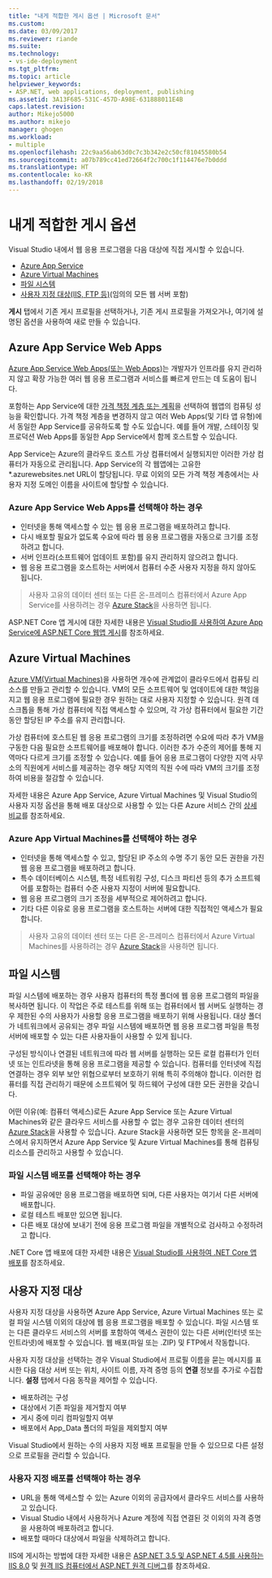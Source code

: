 ```yaml
---
title: "내게 적합한 게시 옵션 | Microsoft 문서"
ms.custom: 
ms.date: 03/09/2017
ms.reviewer: riande
ms.suite: 
ms.technology:
- vs-ide-deployment
ms.tgt_pltfrm: 
ms.topic: article
helpviewer_keywords:
- ASP.NET, web applications, deployment, publishing
ms.assetid: 3A13F685-531C-457D-A98E-631888011E4B
caps.latest.revision: 
author: Mikejo5000
ms.author: mikejo
manager: ghogen
ms.workload:
- multiple
ms.openlocfilehash: 22c9aa56ab63d0c7c3b342e2c50cf81045580b54
ms.sourcegitcommit: a07b789cc41ed72664f2c700c1f114476e7b0ddd
ms.translationtype: HT
ms.contentlocale: ko-KR
ms.lasthandoff: 02/19/2018
---
```

# 내게 적합한 게시 옵션

Visual Studio 내에서 웹 응용 프로그램을 다음 대상에 직접 게시할 수 있습니다.

- [Azure App Service](#azure-app-service)
- [Azure Virtual Machines](#azure-virtual-machines)
- [파일 시스템](#file-system)
- [사용자 지정 대상(IIS, FTP 등)](#custom-targets)(임의의 모든 웹 서버 포함)

**게시** 탭에서 기존 게시 프로필을 선택하거나, 기존 게시 프로필을 가져오거나, 여기에 설명된 옵션을 사용하여 새로 만들 수 있습니다.

## Azure App Service Web Apps

[Azure App Service Web Apps(또는 Web Apps)](/azure/app-service/app-service-web-overview)는 개발자가 인프라를 유지 관리하지 않고 확장 가능한 여러 웹 응용 프로그램과 서비스를 빠르게 만드는 데 도움이 됩니다.

포함하는 App Service에 대한 [가격 책정 계층 또는 계획](/azure/app-service/azure-web-sites-web-hosting-plans-in-depth-overview)을 선택하여 웹앱의 컴퓨팅 성능을 확인합니다. 가격 책정 계층을 변경하지 않고 여러 Web Apps(및 기타 앱 유형)에서 동일한 App Service를 공유하도록 할 수도 있습니다. 예를 들어 개발, 스테이징 및 프로덕션 Web Apps를 동일한 App Service에서 함께 호스트할 수 있습니다.

App Service는 Azure의 클라우드 호스트 가상 컴퓨터에서 실행되지만 이러한 가상 컴퓨터가 자동으로 관리됩니다. App Service의 각 웹앱에는 고유한 \*.azurewebsites.net URL이 할당됩니다. 무료 이외의 모든 가격 책정 계층에서는 사용자 지정 도메인 이름을 사이트에 할당할 수 있습니다.

### Azure App Service Web Apps를 선택해야 하는 경우

- 인터넷을 통해 액세스할 수 있는 웹 응용 프로그램을 배포하려고 합니다.
- 다시 배포할 필요가 없도록 수요에 따라 웹 응용 프로그램을 자동으로 크기를 조정하려고 합니다.
- 서버 인프라(소프트웨어 업데이트 포함)를 유지 관리하지 않으려고 합니다.
- 웹 응용 프로그램을 호스트하는 서버에서 컴퓨터 수준 사용자 지정을 하지 않아도 됩니다.

> 사용자 고유의 데이터 센터 또는 다른 온-프레미스 컴퓨터에서 Azure App Service를 사용하려는 경우 [Azure Stack](https://azure.microsoft.com/overview/azure-stack/)을 사용하면 됩니다.

ASP.NET Core 앱 게시에 대한 자세한 내용은 [Visual Studio를 사용하여 Azure App Service에 ASP.NET Core 웹앱 게시](/aspnet/core/tutorials/publish-to-azure-webapp-using-vs)를 참조하세요.

## Azure Virtual Machines

[Azure VM(Virtual Machines)](https://azure.microsoft.com/documentation/services/virtual-machines/)을 사용하면 개수에 관계없이 클라우드에서 컴퓨팅 리소스를 만들고 관리할 수 있습니다. VM의 모든 소프트웨어 및 업데이트에 대한 책임을 지고 웹 응용 프로그램에 필요한 경우 원하는 대로 사용자 지정할 수 있습니다. 원격 데스크톱을 통해 가상 컴퓨터에 직접 액세스할 수 있으며, 각 가상 컴퓨터에서 필요한 기간 동안 할당된 IP 주소를 유지 관리합니다.

가상 컴퓨터에 호스트된 웹 응용 프로그램의 크기를 조정하려면 수요에 따라 추가 VM을 구동한 다음 필요한 소프트웨어를 배포해야 합니다. 이러한 추가 수준의 제어를 통해 지역마다 다르게 크기를 조정할 수 있습니다. 예를 들어 응용 프로그램이 다양한 지역 사무소의 직원에게 서비스를 제공하는 경우 해당 지역의 직원 수에 따라 VM의 크기를 조정하여 비용을 절감할 수 있습니다.

자세한 내용은 Azure App Service, Azure Virtual Machines 및 Visual Studio의 사용자 지정 옵션을 통해 배포 대상으로 사용할 수 있는 다른 Azure 서비스 간의 [상세 비교](https://azure.microsoft.com/documentation/articles/choose-web-site-cloud-service-vm/)를 참조하세요.

### Azure App Virtual Machines를 선택해야 하는 경우

- 인터넷을 통해 액세스할 수 있고, 할당된 IP 주소의 수명 주기 동안 모든 권한을 가진 웹 응용 프로그램을 배포하려고 합니다.
- 특수 데이터베이스 시스템, 특정 네트워킹 구성, 디스크 파티션 등의 추가 소프트웨어를 포함하는 컴퓨터 수준 사용자 지정이 서버에 필요합니다.
- 웹 응용 프로그램의 크기 조정을 세부적으로 제어하려고 합니다.
- 기타 다른 이유로 응용 프로그램을 호스트하는 서버에 대한 직접적인 액세스가 필요합니다.

> 사용자 고유의 데이터 센터 또는 다른 온-프레미스 컴퓨터에서 Azure Virtual Machines를 사용하려는 경우 [Azure Stack](https://azure.microsoft.com/overview/azure-stack/)을 사용하면 됩니다.


## 파일 시스템

파일 시스템에 배포하는 경우 사용자 컴퓨터의 특정 폴더에 웹 응용 프로그램의 파일을 복사하면 됩니다. 이 작업은 주로 테스트를 위해 또는 컴퓨터에서 웹 서버도 실행하는 경우 제한된 수의 사용자가 사용할 응용 프로그램을 배포하기 위해 사용됩니다. 대상 폴더가 네트워크에서 공유되는 경우 파일 시스템에 배포하면 웹 응용 프로그램 파일을 특정 서버에 배포할 수 있는 다른 사용자들이 사용할 수 있게 됩니다.

구성된 방식이나 연결된 네트워크에 따라 웹 서버를 실행하는 모든 로컬 컴퓨터가 인터넷 또는 인트라넷을 통해 응용 프로그램을 제공할 수 있습니다. 컴퓨터를 인터넷에 직접 연결하는 경우 외부 보안 위협으로부터 보호하기 위해 특히 주의해야 합니다. 이러한 컴퓨터를 직접 관리하기 때문에 소프트웨어 및 하드웨어 구성에 대한 모든 권한을 갖습니다.

어떤 이유(예: 컴퓨터 액세스)로든 Azure App Service 또는 Azure Virtual Machines와 같은 클라우드 서비스를 사용할 수 없는 경우 고유한 데이터 센터의 [Azure Stack](https://azure.microsoft.com/overview/azure-stack/)을 사용할 수 있습니다. Azure Stack을 사용하면 모든 항목을 온-프레미스에서 유지하면서 Azure App Service 및 Azure Virtual Machines를 통해 컴퓨팅 리소스를 관리하고 사용할 수 있습니다.

### 파일 시스템 배포를 선택해야 하는 경우

- 파일 공유에만 응용 프로그램을 배포하면 되며, 다른 사용자는 여기서 다른 서버에 배포합니다.
- 로컬 테스트 배포만 있으면 됩니다.
- 다른 배포 대상에 보내기 전에 응용 프로그램 파일을 개별적으로 검사하고 수정하려고 합니다.

.NET Core 앱 배포에 대한 자세한 내용은 [Visual Studio를 사용하여 .NET Core 앱 배포](/dotnet/core/deploying/deploy-with-vs)를 참조하세요.

## 사용자 지정 대상

사용자 지정 대상을 사용하면 Azure App Service, Azure Virtual Machines 또는 로컬 파일 시스템 이외의 대상에 웹 응용 프로그램을 배포할 수 있습니다. 파일 시스템 또는 다른 클라우드 서비스의 서버를 포함하여 액세스 권한이 있는 다른 서버(인터넷 또는 인트라넷)에 배포할 수 있습니다. 웹 배포(파일 또는 .ZIP) 및 FTP에서 작동합니다.

사용자 지정 대상을 선택하는 경우 Visual Studio에서 프로필 이름을 묻는 메시지를 표시한 다음 대상 서버 또는 위치, 사이트 이름, 자격 증명 등의 **연결** 정보를 추가로 수집합니다. **설정** 탭에서 다음 동작을 제어할 수 있습니다.

- 배포하려는 구성
- 대상에서 기존 파일을 제거할지 여부
- 게시 중에 미리 컴파일할지 여부
- 배포에서 App_Data 폴더의 파일을 제외할지 여부

Visual Studio에서 원하는 수의 사용자 지정 배포 프로필을 만들 수 있으므로 다른 설정으로 프로필을 관리할 수 있습니다.

### 사용자 지정 배포를 선택해야 하는 경우

- URL을 통해 액세스할 수 있는 Azure 이외의 공급자에서 클라우드 서비스를 사용하고 있습니다.
- Visual Studio 내에서 사용하거나 Azure 계정에 직접 연결된 것 이외의 자격 증명을 사용하여 배포하려고 합니다.
- 배포할 때마다 대상에서 파일을 삭제하려고 합니다.

IIS에 게시하는 방법에 대한 자세한 내용은 [ASP.NET 3.5 및 ASP.NET 4.5를 사용하는 IIS 8.0](/iis/get-started/whats-new-in-iis-8/iis-80-using-aspnet-35-and-aspnet-45) 및 [원격 IIS 컴퓨터에서 ASP.NET 원격 디버그](../../debugger/remote-debugging-aspnet-on-a-remote-iis-7-5-computer.md)를 참조하세요.